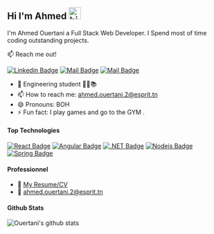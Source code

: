 ## Hi I'm Ahmed <img src="https://user-images.githubusercontent.com/1303154/88677602-1635ba80-d120-11ea-84d8-d263ba5fc3c0.gif" width="28px" alt="hi">

I'm Ahmed Ouertani a Full Stack Web Developer. I Spend most of time coding outstanding projects.

:mailbox: Reach me out!

 [![Linkedin Badge](https://img.shields.io/badge/-Ahmed-0e76a8?style=flat&labelColor=0e76a8&logo=linkedin&logoColor=white)](https://www.linkedin.com/in/ahmedouertani/) [![Mail Badge](https://img.shields.io/badge/-@AhmedOuertani_-e84393?style=flat&labelColor=e84393&logo=instagram&logoColor=white)](https://www.instagram.com/ahmed.ouertani_/) [![Mail Badge](https://img.shields.io/badge/-AhmedOuertani-c0392b?style=flat&labelColor=c0392b&logo=gmail&logoColor=white)](mailto:ahmed.ouertani.dev@gmail.com)


- 🔭 Engineering student 👨‍💻📚
- 📫 How to reach me: ahmed.ouertani.2@esprit.tn
- 😄 Pronouns: BOH
- ⚡ Fun fact: I play games and go to the GYM .

#### Top Technologies


[![React Badge](https://img.shields.io/badge/-React-61DBFB?style=for-the-badge&labelColor=black&logo=react&logoColor=61DBFB)](#) [![Angular Badge](https://img.shields.io/badge/-Angular-F0DB4F?style=for-the-badge&labelColor=black&logo=Angular&logoColor=F0DB4F)](#) [![.NET Badge](https://img.shields.io/badge/-.NET-007acc?style=for-the-badge&labelColor=black&logo=.NET&logoColor=007acc)](#) [![Nodejs Badge](https://img.shields.io/badge/-Nodejs-3C873A?style=for-the-badge&labelColor=black&logo=node.js&logoColor=3C873A)](#) [![Spring Badge](https://img.shields.io/badge/-Spring-e535ab?style=for-the-badge&labelColor=black&logo=spring&logoColor=e535ab)](#)

#### Professionnel
- :paperclip: [My Resume/CV](https://github.com/ahmedouertani/cv/blob/main/ahmed%20ouertani.png)
- :email: ahmed.ouertani.2@esprit.tn

#### Github Stats

![Ouertani's github stats](https://github-readme-stats.vercel.app/api?username=ahmedouertani&count_private=true&theme=tokyonight&hide=contribs,prs)



<!--
**ahmedouertani/ahmedouertani** is a ✨ _special_ ✨ repository because its `README.md` (this file) appears on your GitHub profile.

Here are some ideas to get you started:

- 🔭 I’m currently working on ...
- 🌱 I’m currently learning ...
- 👯 I’m looking to collaborate on ...
- 🤔 I’m looking for help with ...
- 💬 Ask me about ...
- 📫 How to reach me: ...
- 😄 Pronouns: ...
- ⚡ Fun fact: ...
-->
